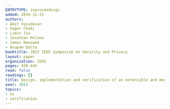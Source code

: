 ```yaml
---
ENTRYTYPE: inproceedings
added: 2019-11-23
authors:
- Amit Vasudevan
- Sagar Chaki
- Limin Jia
- Jonathan McCune
- James Newsome
- Anupam Datta
booktitle: 2013 IEEE Symposium on Security and Privacy
layout: paper
organization: IEEE
pages: 430-444
read: false
readings: []
title: Design, implementation and verification of an extensible and modular hypervisor framework
year: 2013
topics:
- os
- verification
---
```

